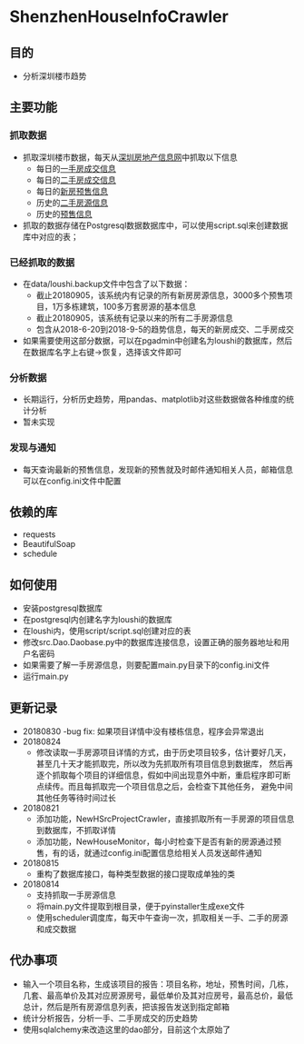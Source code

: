 # ShenzhenHouseInfoCrawler
## 目的
- 分析深圳楼市趋势

## 主要功能
### 抓取数据
- 抓取深圳楼市数据，每天从[深圳房地产信息网](http://ris.szpl.gov.cn/default.aspx)中抓取以下信息
    - 每日的[一手房成交信息](http://ris.szpl.gov.cn/credit/showcjgs/ysfcjgs.aspx?cjType=0)
    - 每日的[二手房成交信息](http://ris.szpl.gov.cn/credit/showcjgs/esfcjgs.aspx)
    - 每日的[新房预售信息](http://ris.szpl.gov.cn/bol/)
    - 历史的[二手房源信息](http://ris.szpl.gov.cn/bol/essource.aspx)
    - 历史的[预售信息](http://ris.szpl.gov.cn/bol/)
- 抓取的数据存储在Postgresql数据数据库中，可以使用script.sql来创建数据库中对应的表；

### 已经抓取的数据
- 在data/loushi.backup文件中包含了以下数据：
    - 截止20180905，该系统内有记录的所有新房房源信息，3000多个预售项目，1万多栋建筑，100多万套房源的基本信息
    - 截止20180905，该系统有记录以来的所有二手房源信息
    - 包含从2018-6-20到2018-9-5的趋势信息，每天的新房成交、二手房成交
- 如果需要使用这部分数据，可以在pgadmin中创建名为loushi的数据库，然后在数据库名字上右键->恢复，选择该文件即可

### 分析数据
- 长期运行，分析历史趋势，用pandas、matplotlib对这些数据做各种维度的统计分析
- 暂未实现

### 发现与通知
- 每天查询最新的预售信息，发现新的预售就及时邮件通知相关人员，邮箱信息可以在config.ini文件中配置

## 依赖的库
- requests
- BeautifulSoap
- schedule

## 如何使用
- 安装postgresql数据库
- 在postgresql内创建名字为loushi的数据库
- 在loushi内，使用script/script.sql创建对应的表
- 修改src.Dao.Daobase.py中的数据库连接信息，设置正确的服务器地址和用户名密码
- 如果需要了解一手房源信息，则要配置main.py目录下的config.ini文件
- 运行main.py

## 更新记录
- 20180830
    -bug fix: 如果项目详情中没有楼栋信息，程序会异常退出
- 20180824
    - 修改读取一手房源项目详情的方式，由于历史项目较多，估计要好几天，甚至几十天才能抓取完，所以改为先抓取所有项目信息到数据库，
    然后再逐个抓取每个项目的详细信息，假如中间出现意外中断，重启程序即可断点续传。而且每抓取完一个项目信息之后，会检查下其他任务，
    避免中间其他任务等待时间过长
- 20180821
    - 添加功能，NewHSrcProjectCrawler，直接抓取所有一手房源的项目信息到数据库，不抓取详情
    - 添加功能，NewHouseMonitor，每小时检查下是否有新的房源通过预售，有的话，就通过config.ini配置信息给相关人员发送邮件通知
- 20180815
    - 重构了数据库接口，每种类型数据的接口提取成单独的类
- 20180814 
    - 支持抓取一手房源信息
    - 将main.py文件提取到根目录，便于pyinstaller生成exe文件
    - 使用scheduler调度库，每天中午查询一次，抓取相关一手、二手的房源和成交数据
      
## 代办事项
- 输入一个项目名称，生成该项目的报告：项目名称，地址，预售时间，几栋，几套、最高单价及其对应房源房号，最低单价及其对应房号，最高总价，最低总计，然后是所有房源信息列表，把该报告发送到指定邮箱
- 统计分析报告，分析一手、二手房成交的历史趋势
- 使用sqlalchemy来改造这里的dao部分，目前这个太原始了
